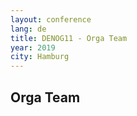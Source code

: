 ```yaml
---
layout: conference
lang: de
title: DENOG11 - Orga Team
year: 2019
city: Hamburg
---
```


## Orga Team
<br>
<br>
